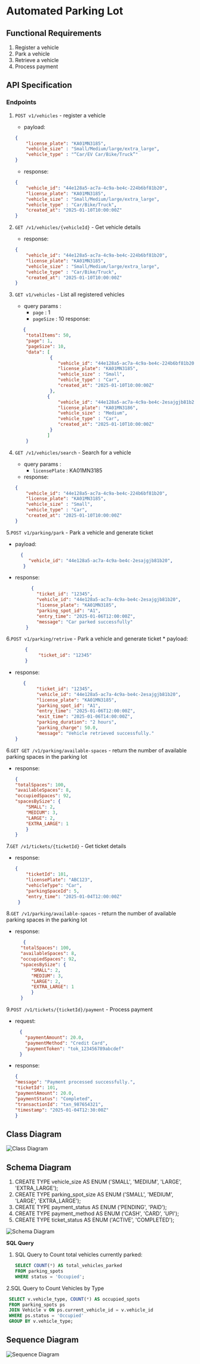 # Automated Parking Lot

## Functional Requirements
1. Register a vehicle
2. Park a vehicle
3. Retrieve a vehicle
4. Process payment

## API Specification
### Endpoints
1. `POST v1/vehicles` - register a vehicle
    * payload:
    ```json
    {
        "license_plate": "KA01MN3185",
        "vehicle_size" : "Small/Medium/large/extra_large",
        "vehicle_type" : "“Car/EV Car/Bike/Truck”"
    }
    ```
    * response:
    ```json
    {
        "vehicle_id": "44e128a5-ac7a-4c9a-be4c-224b6bf81b20",
        "license_plate": "KA01MN3185",
        "vehicle_size" : "Small/Medium/large/extra_large",
        "vehicle_type" : "Car/Bike/Truck",
        "created_at": "2025-01-10T10:00:00Z"
    }
    ```

2. `GET /v1/vehicles/{vehicleId}` - Get vehicle details
    * response:
    ```json
    {
        "vehicle_id": "44e128a5-ac7a-4c9a-be4c-224b6bf81b20",
        "license_plate": "KA01MN3185",
        "vehicle_size" : "Small/Medium/large/extra_large",
        "vehicle_type" : "Car/Bike/Truck",
        "created_at": "2025-01-10T10:00:00Z"
    }
    ```
3. `GET v1/vehicles` - List all registered vehicles
    * query params :
        * `page` : 1
        * `pageSize` : 10
          response:
    ```json
       {
        "totalItems": 50,
        "page": 1,
        "pageSize": 10,
        "data": [
                 {
                    "vehicle_id": "44e128a5-ac7a-4c9a-be4c-224b6bf81b20",
                    "license_plate": "KA01MN3185",
                    "vehicle_size" : "Small",
                    "vehicle_type" : "Car",
                    "created_at": "2025-01-10T10:00:00Z"
                 },
                {
                    "vehicle_id": "44e128a5-ac7a-4c9a-be4c-2esajgjb81b20",
                    "license_plate": "KA01MN3186",
                    "vehicle_size" : "Medium",
                    "vehicle_type" : "Car",
                    "created_at": "2025-01-10T10:00:00Z"
                 }
                ]
        }
    ```
   
4. `GET /v1/vehicles/search` - Search for a vehicle
    * query params :
        * `licensePlate` : KA01MN3185
    * response:
    ```json
    {
        "vehicle_id": "44e128a5-ac7a-4c9a-be4c-224b6bf81b20",
        "license_plate": "KA01MN3185",
        "vehicle_size" : "Small",
        "vehicle_type" : "Car",
        "created_at": "2025-01-10T10:00:00Z"
    }
    ```
5.`POST v1/parking/park` - Park a vehicle and generate ticket
   * payload:
       ```json
         {
            "vehicle_id": "44e128a5-ac7a-4c9a-be4c-2esajgjb81b20",
          }
       ```
  * response:
    ```json
          {
            "ticket_id": "12345",
            "vehicle_id": "44e128a5-ac7a-4c9a-be4c-2esajgjb81b20",
            "license_plate": "KA01MN3185",
            "parking_spot_id": "A1",
            "entry_time": "2025-01-06T12:00:00Z",
            "message": "Car parked successfully"
        }
    ```
6.`POST v1/parking/retrive` - Park a vehicle and generate ticket
    * payload:
```json
       {
            "ticket_id": "12345"
       }
```
* response:
    ```json
       {
            "ticket_id": "12345",
            "vehicle_id": "44e128a5-ac7a-4c9a-be4c-2esajgjb81b20",
            "license_plate": "KA01MN3185",
            "parking_spot_id": "A1",
            "entry_time": "2025-01-06T12:00:00Z",
            "exit_time": "2025-01-06T14:00:00Z",
            "parking_duration": "2 hours",
            "parking_charge": 50.0,
            "message": "Vehicle retrieved successfully."
    }

    ```
6.`GET GET /v1/parking/available-spaces` - return the number of available parking spaces in the parking lot
* response:
    ```json
    {
    "totalSpaces": 100,
    "availableSpaces": 8,
    "occupiedSpaces": 92,
    "spacesBySize": {
        "SMALL": 2,
        "MEDIUM": 3,
        "LARGE": 2,
        "EXTRA_LARGE": 1
        }
    }

    ```
7.`GET /v1/tickets/{ticketId}` - Get ticket details
   * response:
        ```json
       {
            "ticketId": 101,
            "licensePlate": "ABC123",
            "vehicleType": "Car",
            "parkingSpaceId": 5,
            "entry_time": "2025-01-04T12:00:00Z"
         }
     ```
8.`GET /v1/parking/available-spaces` - return the number of available parking spaces in the parking lot
* response:
  ```json
     {
    "totalSpaces": 100,
    "availableSpaces": 8,
    "occupiedSpaces": 92,
    "spacesBySize": {
        "SMALL": 2,
        "MEDIUM": 3,
        "LARGE": 2,
        "EXTRA_LARGE": 1
        }
    }

  ```
9.`POST /v1/tickets/{ticketId}/payment` - Process payment
  * request:
   ```json
        {
          "paymentAmount": 20.0,
          "paymentMethod": "Credit Card",
          "paymentToken": "tok_123456789abcdef"
        }
```
* response:
    ```json
    {
    "message": "Payment processed successfully.",
    "ticketId": 101,
    "paymentAmount": 20.0,
    "paymentStatus": "Completed",
    "transactionId": "txn_987654321",
    "timestamp": "2025-01-04T12:30:00Z"
   }
  ```

## Class Diagram

![Class Diagram](src/main/resources/images/Automated_Parking_Lot_Class_Daigram.png)

## Schema Diagram

1. CREATE TYPE vehicle_size AS ENUM ('SMALL', 'MEDIUM', 'LARGE', 'EXTRA_LARGE');
2. CREATE TYPE parking_spot_size AS ENUM ('SMALL', 'MEDIUM', 'LARGE', 'EXTRA_LARGE');
3. CREATE TYPE payment_status AS ENUM ('PENDING', 'PAID');
4. CREATE TYPE payment_method AS ENUM ('CASH', 'CARD', 'UPI');
5. CREATE TYPE ticket_status AS ENUM ('ACTIVE', 'COMPLETED');

![Schema Diagram](src/main/resources/images/Automated_Parking_Lot-Schema_Design.png)

**SQL Query** 
1. SQL Query to Count total vehicles currently parked:
    ```sql
    SELECT COUNT(*) AS total_vehicles_parked
    FROM parking_spots
    WHERE status = 'Occupied';
    ```
2.SQL Query to Count Vehicles by Type
   ```sql
    SELECT v.vehicle_type, COUNT(*) AS occupied_spots
    FROM parking_spots ps
    JOIN Vehicle v ON ps.current_vehicle_id = v.vehicle_id
    WHERE ps.status = 'Occupied'
    GROUP BY v.vehicle_type;
   ```


## Sequence Diagram

![Sequence Diagram](src/main/resources/images/Parking_Lot_Sequence_Diagram.png)
